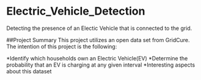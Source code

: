 # Electric_Vehicle_Detection
Detecting the presence of an Electic Vehicle that is connected to the grid.

##Project Summary
This project utilizes an open data set from GridCure.  The intention of this project is the following:

*Identify which households own an Electric Vehicle(EV)
*Determine the probability that an EV is charging at any given interval
*Interesting aspects about this dataset
